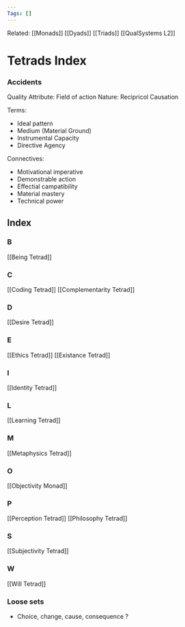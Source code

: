 ```yaml
---
Tags: []
---
```

Related: [[Monads]] [[Dyads]] [[Triads]] [[QualSystems L2]]
# Tetrads Index
### Accidents
Quality Attribute: Field of action
Nature: Recipricol Causation

Terms:
- Ideal pattern
- Medium (Material Ground)
- Instrumental Capacity
- Directive Agency

Connectives: 
- Motivational imperative
- Demonstrable action
- Effectial campatibility
- Material mastery
- Technical power


## Index
### B
[[Being Tetrad]]
### C
[[Coding Tetrad]]
[[Complementarity Tetrad]]

### D
[[Desire Tetrad]]

### E
[[Ethics Tetrad]]
[[Existance Tetrad]]

### I
[[Identity Tetrad]]

### L
[[Learning Tetrad]]

### M
[[Metaphysics Tetrad]]

### O
[[Objectivity Monad]]

### P
[[Perception Tetrad]]
[[Philosophy Tetrad]]

### S
[[Subjectivity Tetrad]]

### W
[[Will Tetrad]]


### Loose sets
- Choice, change, cause, consequence ?